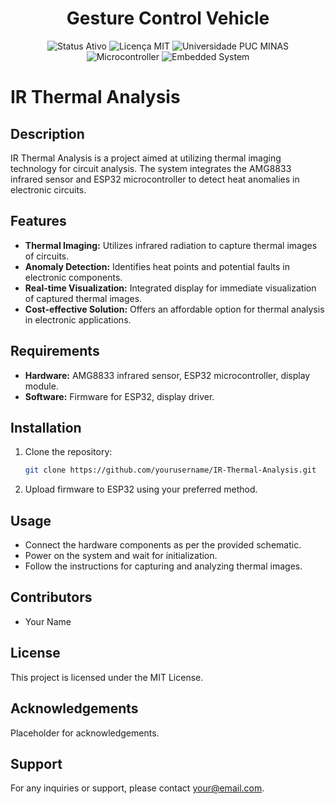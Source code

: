 <h1 align="center">Gesture Control Vehicle</h1>

<p align="center">
  <img src="https://img.shields.io/badge/Status-Inactive-4B0082?style=for-the-badge&logo=statuspage&logoColor=white" alt="Status Ativo">
  <img src="https://img.shields.io/badge/License-MIT-blue.svg?style=for-the-badge&logo=mit&logoColor=white" alt="Licença MIT">
  <img src="https://img.shields.io/badge/University-PUC%20MINAS-00599C?style=for-the-badge" alt="Universidade PUC MINAS">
  <img src="https://img.shields.io/badge/Microcontroller-4B0082?style=for-the-badge&logo=microchip&logoColor=white" alt="Microcontroller">
  <img src="https://img.shields.io/badge/Embedded%20System-4B0082?style=for-the-badge&logo=microchip&logoColor=white" alt="Embedded System">
</p>

# IR Thermal Analysis

## Description
IR Thermal Analysis is a project aimed at utilizing thermal imaging technology for circuit analysis. The system integrates the AMG8833 infrared sensor and ESP32 microcontroller to detect heat anomalies in electronic circuits.

## Features
- **Thermal Imaging:** Utilizes infrared radiation to capture thermal images of circuits.
- **Anomaly Detection:** Identifies heat points and potential faults in electronic components.
- **Real-time Visualization:** Integrated display for immediate visualization of captured thermal images.
- **Cost-effective Solution:** Offers an affordable option for thermal analysis in electronic applications.

## Requirements
- **Hardware:** AMG8833 infrared sensor, ESP32 microcontroller, display module.
- **Software:** Firmware for ESP32, display driver.

## Installation
1. Clone the repository:
   ```bash
   git clone https://github.com/yourusername/IR-Thermal-Analysis.git
   ```
2. Upload firmware to ESP32 using your preferred method.

## Usage
- Connect the hardware components as per the provided schematic.
- Power on the system and wait for initialization.
- Follow the instructions for capturing and analyzing thermal images.

## Contributors
- Your Name

## License
This project is licensed under the MIT License.

## Acknowledgements
Placeholder for acknowledgements.

## Support
For any inquiries or support, please contact your@email.com.
